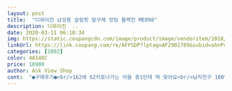 ```yaml
---
layout: post 
title:  "디와이진 남성용 슬림핏 칼구제 컷팅 블랙진 ME098" 
description: 디와이진  ..
date: 2020-03-11 06:10:34 
img: https://static.coupangcdn.com/image/product/image/vendoritem/2018/11/14/3910527566/b95901a5-da56-44e6-aa55-203bf80c83e3.jpg 
linkUrl: https://link.coupang.com/re/AFFSDP?lptag=AF2901789&subid=ahnPublicAsk&pageKey=127467073&itemId=375808041&vendorItemId=3910527566&traceid=V0-113-11a46c81208b452c 
categories: [1002] 
color: 4A148C 
price: 18900 
author: Ask View Shop 
cont:  "●구매후기●<br/>162에 62키로나가는 아들 중1인데 딱 맞아요<br/>남자친구 100일기념으로 이것 저것 사줬는데,, 너무 깔끔하고 이쁜거 같아요!! 성공적이었습니다.<br/> 배송도 완전 빨리 왔다지 뭐예요!!^^ 스판기가 완전 !! 완전 편하데요!!<br/>너무 맘에 들어해요<br/>맘에 딱 드러하니 좋네요<br/>살 조금만 빼고 입어야 허리가 괜찮을듯해요~<br/>약간 좀 끼는 감이있지만 핏은 이쁩니다~~<br/>원래 답답한건 실어라해서 츄리닝복만 입는아이인데 중딩되더니만 츄리닝 버렸네요~ 그래서 요즘 바지 사재기합니다<br/>허리는 벨트를 해야할듯<br/>" 
---
```

